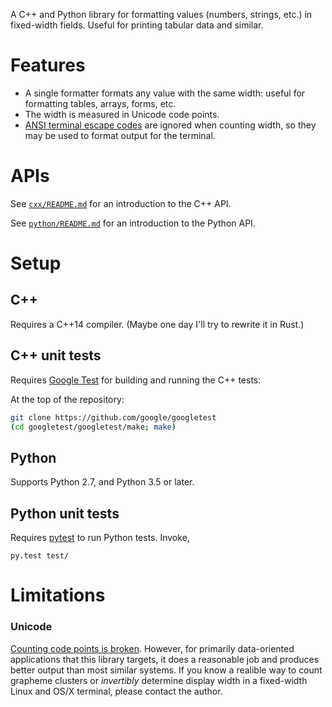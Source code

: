 A C++ and Python library for formatting values (numbers, strings, etc.) in
fixed-width fields.  Useful for printing tabular data and similar.

# Features

- A single formatter formats any value with the same width: useful for 
  formatting tables, arrays, forms, etc.
- The width is measured in Unicode code points.
- [ANSI terminal escape codes](https://en.wikipedia.org/wiki/ANSI_escape_code)
  are ignored when counting width, so they may be used to format output
  for the terminal.
  

# APIs

See [`cxx/README.md`](cxx/README.md) for an introduction to the C++ API.

See [`python/README.md`](python/README.md) for an introduction to the Python API.

# Setup

## C++

Requires a C++14 compiler.  (Maybe one day I'll try to rewrite it in Rust.)

## C++ unit tests

Requires [Google Test](https://github.com/google/googletest) for building
and running the C++ tests:

At the top of the repository:
```sh
git clone https://github.com/google/googletest
(cd googletest/googletest/make; make)
```

## Python

Supports Python 2.7, and Python 3.5 or later.


## Python unit tests

Requires [pytest](http://pytest.org) to run Python tests.  Invoke,

`py.test test/`

# Limitations

### Unicode

[Counting code points is broken](http://utf8everywhere.org/).
However, for primarily data-oriented applications that this library targets,
it does a reasonable job and produces better output than most similar systems.
If you know a realible way to count grapheme clusters or _invertibly_ determine 
display width in a fixed-width Linux and OS/X terminal, please contact the author.

